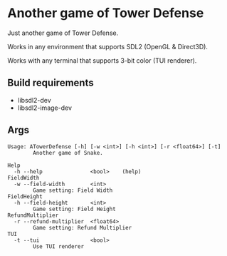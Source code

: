 # Another game of Tower Defense

Just another game of Tower Defense.

Works in any environment that supports SDL2 (OpenGL & Direct3D).

Works with any terminal that supports 3-bit color (TUI renderer).

## Build requirements

- libsdl2-dev
- libsdl2-image-dev

## Args

```text
Usage: ATowerDefense [-h] [-w <int>] [-h <int>] [-r <float64>] [-t]
        Another game of Snake.

Help
  -h --help               <bool>    (help)
FieldWidth
  -w --field-width        <int>
        Game setting: Field Width
FieldHeight
  -h --field-height       <int>
        Game setting: Field Height
RefundMultiplier
  -r --refund-multiplier  <float64>
        Game setting: Refund Multiplier
TUI
  -t --tui                <bool>
        Use TUI renderer
```
